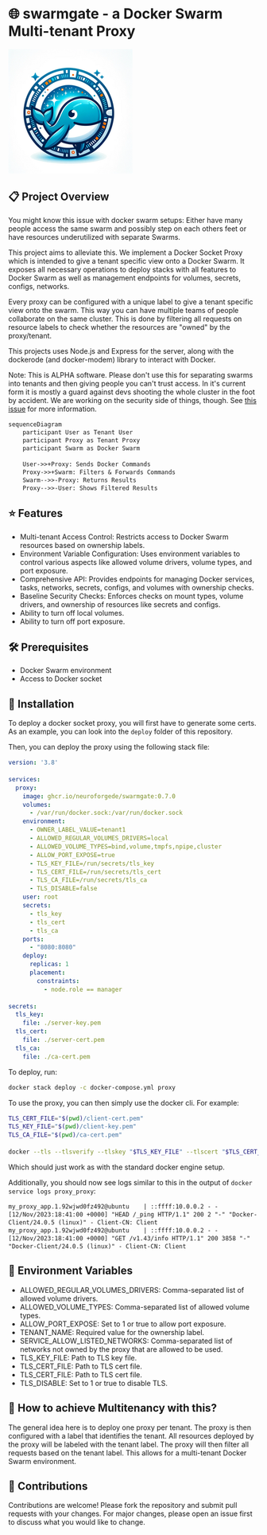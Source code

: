 # 🌐 swarmgate - a Docker Swarm Multi-tenant Proxy

![Swarm Gate Logo](./logo250.png "Swarm Gate Logo")

## 📋 Project Overview

You might know this issue with docker swarm setups: Either have many people access the same swarm and possibly step on each others feet or have resources underutilized with separate Swarms.

This project aims to alleviate this. We implement a Docker Socket Proxy which is intended to give a tenant specific view onto a Docker Swarm. It exposes all necessary operations to deploy stacks with all features to Docker Swarm as well as management endpoints for volumes, secrets, configs, networks. 

Every proxy can be configured with a unique label to give a tenant specific view onto the swarm. This way you can have multiple teams of people collaborate on the same cluster.
This is done by filtering all requests on resource labels to check whether the resources are "owned" by the proxy/tenant.

This projects uses Node.js and Express for the server, along with the dockerode (and docker-modem) library to interact with Docker.

Note: This is ALPHA software. Please don't use this for separating swarms into tenants and then giving people you can't trust access. In it's current form it is mostly a guard against devs shooting the whole cluster in the foot by accident.
We are working on the security side of things, though. See [this issue](https://github.com/neuroforgede/swarmgate/issues/1) for more information.

```mermaid
sequenceDiagram
    participant User as Tenant User
    participant Proxy as Tenant Proxy
    participant Swarm as Docker Swarm

    User->>+Proxy: Sends Docker Commands
    Proxy->>+Swarm: Filters & Forwards Commands
    Swarm-->>-Proxy: Returns Results
    Proxy-->>-User: Shows Filtered Results
```

## ⭐ Features

- Multi-tenant Access Control: Restricts access to Docker Swarm resources based on ownership labels.
- Environment Variable Configuration: Uses environment variables to control various aspects like allowed volume drivers, volume types, and port exposure.
- Comprehensive API: Provides endpoints for managing Docker services, tasks, networks, secrets, configs, and volumes with ownership checks.
- Baseline Security Checks: Enforces checks on mount types, volume drivers, and ownership of resources like secrets and configs.
- Ability to turn off local volumes.
- Ability to turn off port exposure.

## 🛠️ Prerequisites

- Docker Swarm environment
- Access to Docker socket

## 💾 Installation

To deploy a docker socket proxy, you will first have to generate some certs. As an example, you can look into the `deploy` folder of this repository.

Then, you can deploy the proxy using the following stack file:

```yaml
version: '3.8'

services:
  proxy:
    image: ghcr.io/neuroforgede/swarmgate:0.7.0
    volumes:
      - /var/run/docker.sock:/var/run/docker.sock
    environment:
      - OWNER_LABEL_VALUE=tenant1
      - ALLOWED_REGULAR_VOLUMES_DRIVERS=local
      - ALLOWED_VOLUME_TYPES=bind,volume,tmpfs,npipe,cluster
      - ALLOW_PORT_EXPOSE=true
      - TLS_KEY_FILE=/run/secrets/tls_key
      - TLS_CERT_FILE=/run/secrets/tls_cert
      - TLS_CA_FILE=/run/secrets/tls_ca
      - TLS_DISABLE=false
    user: root
    secrets:
      - tls_key
      - tls_cert
      - tls_ca
    ports:
      - "8080:8080"
    deploy:
      replicas: 1
      placement:
        constraints:
          - node.role == manager

secrets:
  tls_key:
    file: ./server-key.pem
  tls_cert:
    file: ./server-cert.pem
  tls_ca:
    file: ./ca-cert.pem
```

To deploy, run:

```bash
docker stack deploy -c docker-compose.yml proxy
```

To use the proxy, you can then simply use the docker cli. For example:

```bash
TLS_CERT_FILE="$(pwd)/client-cert.pem"
TLS_KEY_FILE="$(pwd)/client-key.pem"
TLS_CA_FILE="$(pwd)/ca-cert.pem"

docker --tls --tlsverify --tlskey "$TLS_KEY_FILE" --tlscert "$TLS_CERT_FILE" --tlscacert "$TLS_CA_FILE"  -H localhost:8080 info
```

Which should just work as with the standard docker engine setup.

Additionally, you should now see logs similar to this in the output of `docker service logs proxy_proxy`:

```
my_proxy_app.1.92wjwd0fz492@ubuntu    | ::ffff:10.0.0.2 - - [12/Nov/2023:18:41:00 +0000] "HEAD /_ping HTTP/1.1" 200 2 "-" "Docker-Client/24.0.5 (linux)" - Client-CN: Client
my_proxy_app.1.92wjwd0fz492@ubuntu    | ::ffff:10.0.0.2 - - [12/Nov/2023:18:41:00 +0000] "GET /v1.43/info HTTP/1.1" 200 3858 "-" "Docker-Client/24.0.5 (linux)" - Client-CN: Client
```

## 🔧 Environment Variables

- ALLOWED_REGULAR_VOLUMES_DRIVERS: Comma-separated list of allowed volume drivers.
- ALLOWED_VOLUME_TYPES: Comma-separated list of allowed volume types.
- ALLOW_PORT_EXPOSE: Set to 1 or true to allow port exposure.
- TENANT_NAME: Required value for the ownership label.
- SERVICE_ALLOW_LISTED_NETWORKS: Comma-separated list of networks not owned by the proxy that are allowed to be used.
- TLS_KEY_FILE: Path to TLS key file.
- TLS_CERT_FILE: Path to TLS cert file.
- TLS_CERT_FILE: Path to TLS cert file.
- TLS_DISABLE: Set to 1 or true to disable TLS.


## 🤝 How to achieve Multitenancy with this?

The general idea here is to deploy one proxy per tenant. The proxy is then configured with a label that identifies the tenant. All resources deployed by the proxy will be labeled with the tenant label. The proxy will then filter all requests based on the tenant label. This allows for a multi-tenant Docker Swarm environment.

## 🙌 Contributions

Contributions are welcome! Please fork the repository and submit pull requests with your changes. For major changes, please open an issue first to discuss what you would like to change.
